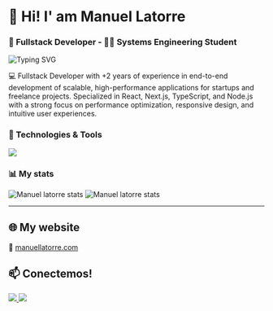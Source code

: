 <div>

# 👋 Hi! I' am Manuel Latorre
### 🚀 Fullstack Developer - 👨‍🎓 Systems Engineering Student

<img src="https://readme-typing-svg.herokuapp.com?font=Fira+Code&size=22&duration=3000&pause=1000&color=58A6FF&width=600&lines=Fullstack+Developer+%7C+React+%26+Next.js;Systems+Engineering+Student;Building+Scalable+Web+Applications" alt="Typing SVG" />

</div>


💻 Fullstack Developer with +2 years of experience in end-to-end development of scalable, high-performance applications
for startups and freelance projects. Specialized in React, Next.js, TypeScript, and Node.js with a strong focus on
performance optimization, responsive design, and intuitive user experiences.



### 🚀 Technologies & Tools

  <a href="https://skillicons.dev">
    <img src="https://skillicons.dev/icons?i=html,css,tailwindcss,javascript,typescript,react,next,nodejs,nestjs,postgresql,mongodb,docker,aws,vercel" />
  </a>

  
  ### 📊 My stats
<div align="start">
  <img src="https://github-readme-stats.vercel.app/api?username=Manuel-latorre&theme=gotham&show_icons=true&hide_border=true&count_private=true" alt="Manuel latorre stats" />
  <img src="https://github-readme-stats.vercel.app/api/top-langs/?username=Manuel-latorre&theme=gotham&show_icons=true&hide_border=true&layout=compact" alt="Manuel latorre stats" />
</div>



---

## 🌐 My website

  🔗 <a href="https://www.manuellatorre.com/">
   manuellatorre.com
  </a>

  
## 📫 Conectemos!

<div align="start">
  <a href="mailto:manuel.latorre11@gmail.com">
    <img src="https://skillicons.dev/icons?i=gmail" />
  </a>
  <a href="https://www.linkedin.com/in/manuel-latorre-fullstack/">
    <img src="https://skillicons.dev/icons?i=linkedin" />
  </a>
</div>



